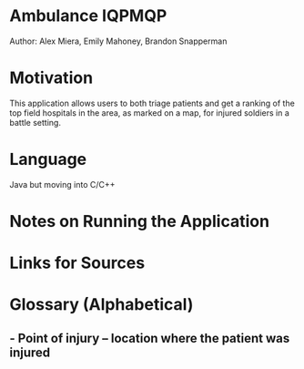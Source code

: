 # Ambulance IQPMQP
Author: Alex Miera, Emily Mahoney, Brandon Snapperman
# Motivation
This application allows users to both triage patients and get a ranking of the top field hospitals in the area, as marked on a map, for injured soldiers in a battle setting.
# Language
Java but moving into C/C++
# Notes on Running the Application

# Links for Sources

# Glossary (Alphabetical)
## - Point of injury – location where the patient was injured
